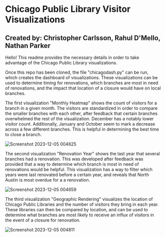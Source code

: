 # Chicago Public Library Visitor Visualizations
## Created by: Christopher Carlsson, Rahul D'Mello, Nathan Parker

Hello! This readme provides the necessary details in order to take advantage of the Chicago Public Library visualizations.

Once this repo has been cloned, the file "chicagodash.py" can be run, which creates the dashboard of visualizations. These visualizations can be used to determine timing for renovations, which branches are most in need of renovations, and the impact that location of a closure would have on local branches.

The first visualization "Monthly Heatmap" shows the count of visitors for a branch in a given month. The visitors are standardized in order to compare the smaller branches with each other, after feedback that certain branches overwhelmed the rest of the visualization. December has a notably lower visitor count. Additionally, January and October seem to mark a decrease across a few different branches. This is helpful in determining the best time to close a branch.

![Screenshot 2023-12-05 004625](https://github.com/rahuldmello24/ds_4200_project/assets/122840422/96ede757-acb3-419d-baa2-3a7bc5cccaca)

The second visualization "Renovation Year" shows the last year that several branches had a renovation. This was developed after feedback was provided that a way to determine which branch is most in need of renovations would be helpful. This visualization has a way to filter which years were last renovated before a certain year, and reveals that North Austin is most overdue for a a renovation.

![Screenshot 2023-12-05 004659](https://github.com/rahuldmello24/ds_4200_project/assets/122840422/646b6dc6-237e-48da-86eb-735b86491e8c)

The third visualization "Geographic Rendering" visualizes the location of Chicago Public Libraries and the number of visitors they bring in each year. These libraries can then be compared by location, and can be used to determine what branches are most likely to receive an influx of visitors in the event of a closure for renovation.

![Screenshot 2023-12-05 004811](https://github.com/rahuldmello24/ds_4200_project/assets/122840422/5adfa35a-8151-49b3-bca1-442c19c369d3)
